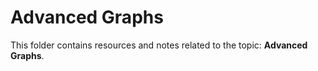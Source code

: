 # Advanced Graphs
This folder contains resources and notes related to the topic: **Advanced Graphs**.